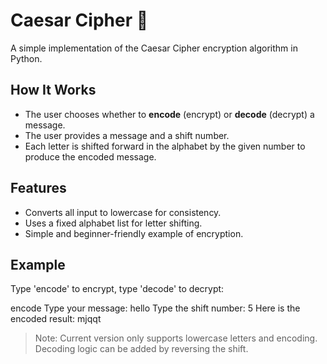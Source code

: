 # Caesar Cipher 🔐

A simple implementation of the Caesar Cipher encryption algorithm in Python.

## How It Works
- The user chooses whether to **encode** (encrypt) or **decode** (decrypt) a message.
- The user provides a message and a shift number.
- Each letter is shifted forward in the alphabet by the given number to produce the encoded message.

## Features
- Converts all input to lowercase for consistency.
- Uses a fixed alphabet list for letter shifting.
- Simple and beginner-friendly example of encryption.

## Example
Type 'encode' to encrypt, type 'decode' to decrypt:

encode
Type your message:
hello
Type the shift number:
5
Here is the encoded result: mjqqt



> Note: Current version only supports lowercase letters and encoding. Decoding logic can be added by reversing the shift.
